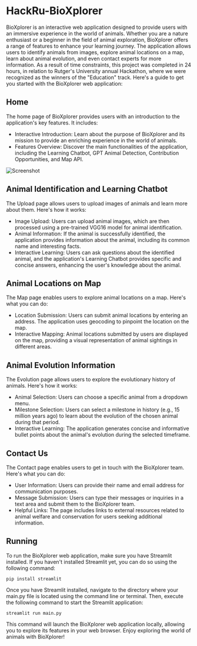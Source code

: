 # HackRu-BioXplorer
BioXplorer is an interactive web application designed to provide users with an immersive experience in the world of animals. Whether you are a nature enthusiast or a beginner in the field of animal exploration, BioXplorer offers a range of features to enhance your learning journey. The application allows users to identify animals from images, explore animal locations on a map, learn about animal evolution, and even contact experts for more information. As a result of time constraints, this project was completed in 24 hours, in relation to Rutger's University annual Hackathon, where we were recognized as the winners of the "Education" track. Here's a guide to get you started with the BioXplorer web application:

## Home
The home page of BioXplorer provides users with an introduction to the application's key features. It includes:
- Interactive Introduction: Learn about the purpose of BioXplorer and its mission to provide an enriching experience in the world of animals.
- Features Overview: Discover the main functionalities of the application, including the Learning Chatbot, GPT Animal Detection, Contribution Opportunities, and Map API.

![Screenshot](gallery,jpg)

## Animal Identification and Learning Chatbot
The Upload page allows users to upload images of animals and learn more about them. Here's how it works:
- Image Upload: Users can upload animal images, which are then processed using a pre-trained VGG16 model for animal identification.
- Animal Information: If the animal is successfully identified, the application provides information about the animal, including its common name and interesting facts.
- Interactive Learning: Users can ask questions about the identified animal, and the application's Learning Chatbot provides specific and concise answers, enhancing the user's knowledge about the animal.

## Animal Locations on Map
The Map page enables users to explore animal locations on a map. Here's what you can do:
- Location Submission: Users can submit animal locations by entering an address. The application uses geocoding to pinpoint the location on the map.
- Interactive Mapping: Animal locations submitted by users are displayed on the map, providing a visual representation of animal sightings in different areas.

## Animal Evolution Information
The Evolution page allows users to explore the evolutionary history of animals. Here's how it works:
- Animal Selection: Users can choose a specific animal from a dropdown menu.
- Milestone Selection: Users can select a milestone in history (e.g., 15 million years ago) to learn about the evolution of the chosen animal during that period.
- Interactive Learning: The application generates concise and informative bullet points about the animal's evolution during the selected timeframe.

## Contact Us
The Contact page enables users to get in touch with the BioXplorer team. Here's what you can do:
- User Information: Users can provide their name and email address for communication purposes.
- Message Submission: Users can type their messages or inquiries in a text area and submit them to the BioXplorer team.
- Helpful Links: The page includes links to external resources related to animal welfare and conservation for users seeking additional information.

## Running

To run the BioXplorer web application, make sure you have Streamlit installed. If you haven't installed Streamlit yet, you can do so using the following command:
```
pip install streamlit
```
Once you have Streamlit installed, navigate to the directory where your main.py file is located using the command line or terminal. Then, execute the following command to start the Streamlit application:
```
streamlit run main.py
```
This command will launch the BioXplorer web application locally, allowing you to explore its features in your web browser. Enjoy exploring the world of animals with BioXplorer!
